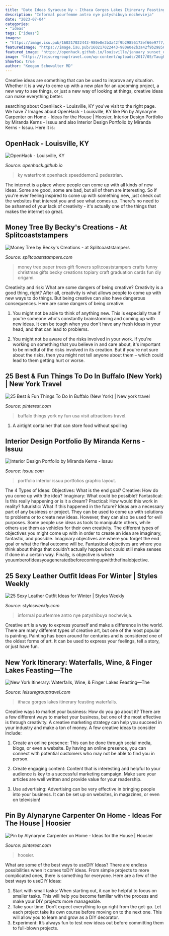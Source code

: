 ```yaml
---
title: "Date Ideas Syracuse Ny ~ Ithaca Gorges Lakes Itinerary Feasting Waterfalls"
description: "Informal pourfemme antro nye patyshibuya nochevieja"
date: "2023-07-04"
categories:
- "ideas"
tags: ["ideas"]
images:
- "https://image.isu.pub/160217022443-980e0e2b3a42f9b29856173ef66e97f7/jpg/page_1.jpg"
featuredImage: "https://image.isu.pub/160217022443-980e0e2b3a42f9b29856173ef66e97f7/jpg/page_1.jpg"
featured_image: "https://openhack.github.io/louisville/january_sunset_over_louisville_014.jpg"
image: "https://leisuregrouptravel.com/wp-content/uploads/2017/05/Taughannock-Falls-with-people1.jpg"
ShowToc: true
author: "Keegan Schowalter MD"
---
```



Creative ideas are something that can be used to improve any situation. Whether it is a way to come up with a new plan for an upcoming project, a new way to see things, or just a new way of looking at things, creative ideas can make everything better.

	

		
searching about OpenHack - Louisville, KY you've visit to the right page. We have 7 Images about OpenHack - Louisville, KY like Pin by Alynaryne Carpenter on Home - Ideas for the House | Hoosier, Interior Design Portfolio by Miranda Kerns - Issuu and also Interior Design Portfolio by Miranda Kerns - Issuu. Here it is:
		
    
## OpenHack - Louisville, KY

<img loading=lazy src="https://openhack.github.io/louisville/january_sunset_over_louisville_014.jpg" onerror="this.onerror=null;this.src='https://tse3.mm.bing.net/th?id=OIP.NHPhHnZB39ooiew47bt2QwHaC9&amp;pid=15.1';" alt="OpenHack - Louisville, KY">

_Source: openhack.github.io_

>ky waterfront openhack speeddemon2 pedestrian. 

	

The internet is a place where people can come up with all kinds of new ideas. Some are good, some are bad, but all of them are interesting. So if you're ever feeling inspired to come up with something new, just check out the websites that interest you and see what comes up. There's no need to be ashamed of your lack of creativity - it's actually one of the things that makes the internet so great.

    
## Money Tree By Becky&#039;s Creations - At Splitcoaststampers

<img loading=lazy src="http://images.splitcoaststampers.com/data/gallery/3293/2012/06/09/IMG_0061_478x640_by_Becky_s_Creations.jpg" onerror="this.onerror=null;this.src='https://tse2.mm.bing.net/th?id=OIP.8pcN6lP9JNC_EtaSh2uXPgAAAA&amp;pid=15.1';" alt="Money Tree by Becky&#039;s Creations - at Splitcoaststampers">

_Source: splitcoaststampers.com_

>money tree paper trees gift flowers splitcoaststampers crafts funny christmas gifts becky creations topiary craft graduation cards fun diy origami. 

	

Creativity and risk: What are some dangers of being creative?
Creativity is a good thing, right? After all, creativity is what allows people to come up with new ways to do things. But being creative can also have dangerous consequences. Here are some dangers of being creative:
1) You might not be able to think of anything new. This is especially true if you're someone who's constantly brainstorming and coming up with new ideas. It can be tough when you don't have any fresh ideas in your head, and that can lead to problems.

2) You might not be aware of the risks involved in your work. If you're working on something that you believe in and care about, it's important to be mindful of the risks involved in its creation. But if you're not sure about the risks, then you might not tell anyone about them – which could lead to them getting hurt or worse.

    
## 25 Best &amp; Fun Things To Do In Buffalo (New York) | New York Travel

<img loading=lazy src="https://i.pinimg.com/736x/15/30/c7/1530c759b266190cf266ecde5507f9dc.jpg" onerror="this.onerror=null;this.src='https://tse2.mm.bing.net/th?id=OIP.tMh0H84w6O88ZQh23X9X_QHaLH&amp;pid=15.1';" alt="25 Best &amp; Fun Things To Do In Buffalo (New York) | New york travel">

_Source: pinterest.com_

>buffalo things york ny fun usa visit attractions travel. 

	

1. A airtight container that can store food without spoiling 

    
## Interior Design Portfolio By Miranda Kerns - Issuu

<img loading=lazy src="https://image.isu.pub/160217022443-980e0e2b3a42f9b29856173ef66e97f7/jpg/page_1.jpg" onerror="this.onerror=null;this.src='https://tse1.mm.bing.net/th?id=OIP.CtkXrZHNgxklNNVZCM_6lAHaGC&amp;pid=15.1';" alt="Interior Design Portfolio by Miranda Kerns - Issuu">

_Source: issuu.com_

>portfolio interior issuu portfolios graphic layout. 

	

The 4 Types of Ideas: Objectives: What is the end goal? Creative: How do you come up with the idea? Imaginary: What could be possible? Fantastical: Is this really happening or is it a dream? Practical: How would this work in reality? futuristic: What if this happened in the future?
Ideas are a necessary part of any business or project. They can be used to come up with solutions to problems or to create new ideas. However, they can also be used for evil purposes. Some people use ideas as tools to manipulate others, while others use them as vehicles for their own creativity. 
The different types of objectives you might come up with in order to create an idea are imaginary, fantastic, and possible. Imaginary objectives are where you forget the end goal or what the final outcome will be. Fantastical objectives are where you think about things that couldn’t actually happen but could still make senses if done in a certain way. Finally, is objective is where youumberofideasyougeneratedbeforecomingupwiththefinalobjective.

    
## 25 Sexy Leather Outfit Ideas For Winter | Styles Weekly

<img loading=lazy src="http://stylesweekly.com/wp-content/uploads/2015/12/21-sexy-leather-looks-for-winter19.jpg" onerror="this.onerror=null;this.src='https://tse2.mm.bing.net/th?id=OIP.4d_KQKXdyu1F5lvdLZRg1gHaMW&amp;pid=15.1';" alt="25 Sexy Leather Outfit Ideas for Winter | Styles Weekly">

_Source: stylesweekly.com_

>informal pourfemme antro nye patyshibuya nochevieja. 

	

Creative art is a way to express yourself and make a difference in the world. There are many different types of creative art, but one of the most popular is painting. Painting has been around for centuries and is considered one of the oldest forms of art. It can be used to express your feelings, tell a story, or just have fun.

    
## New York Itinerary: Waterfalls, Wine, &amp; Finger Lakes Feasting—The

<img loading=lazy src="https://leisuregrouptravel.com/wp-content/uploads/2017/05/Taughannock-Falls-with-people1.jpg" onerror="this.onerror=null;this.src='https://tse4.mm.bing.net/th?id=OIP.fzhLTyMMydIX1DzLU0DWJgHaJ4&amp;pid=15.1';" alt="New York Itinerary: Waterfalls, Wine, &amp; Finger Lakes Feasting—The">

_Source: leisuregrouptravel.com_

>ithaca gorges lakes itinerary feasting waterfalls. 

	

Creative ways to market your business: How do you go about it?
There are a few different ways to market your business, but one of the most effective is through creativity. A creative marketing strategy can help you succeed in your industry and make a ton of money. A few creative ideas to consider include: 
1. Create an online presence: This can be done through social media, blogs, or even a website. By having an online presence, you can connect with potential customers who may not be able to find you in person. 

2. Create engaging content: Content that is interesting and helpful to your audience is key to a successful marketing campaign. Make sure your articles are well written and provide value for your readership. 

3. Use advertising: Advertising can be very effective in bringing people into your business. It can be set up on websites, in magazines, or even on television!

    
## Pin By Alynaryne Carpenter On Home - Ideas For The House | Hoosier

<img loading=lazy src="https://i.pinimg.com/736x/89/76/63/89766376535dd5ee28ab1527c3a939c3.jpg" onerror="this.onerror=null;this.src='https://tse2.mm.bing.net/th?id=OIP.iTbL3QexC9TPbbxYb1y5RQHaJ4&amp;pid=15.1';" alt="Pin by Alynaryne Carpenter on Home - Ideas for the House | Hoosier">

_Source: pinterest.com_

>hoosier. 

	

What are some of the best ways to useDIY Ideas?
There are endless possibilities when it comes toDIY ideas. From simple projects to more complicated ones, there is something for everyone. Here are a few of the best ways to useDIY Ideas: 
1. Start with small tasks: When starting out, it can be helpful to focus on smaller tasks. This will help you become familiar with the process and make your DIY projects more manageable. 
2. Take your time: Don’t expect everything to go right from the get-go. Let each project take its own course before moving on to the next one. This will allow you to learn and grow as a DIY decorator. 
3. Experiment: It’s always fun to test new ideas out before committing them to full-blown projects.


